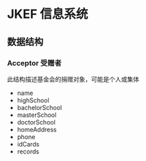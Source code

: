 # JKEF 信息系统

## 数据结构

### Acceptor 受赠者

此结构描述基金会的捐赠对象，可能是个人或集体

 - name
 - highSchool
 - bachelorSchool
 - masterSchool
 - doctorSchool
 - homeAddress
 - phone
 - idCards
 - records